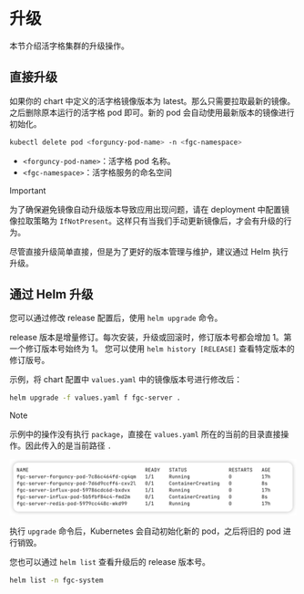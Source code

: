 # 升级

本节介绍活字格集群的升级操作。

## 直接升级

如果你的 chart 中定义的活字格镜像版本为 latest。那么只需要拉取最新的镜像。之后删除原本运行的活字格 pod 即可。新的 pod 会自动使用最新版本的镜像进行初始化。

```bash
kubectl delete pod <forguncy-pod-name> -n <fgc-namespace>
```

-   `<forguncy-pod-name>`：活字格 pod 名称。
-   `<fgc-namespace>`：活字格服务的命名空间

> [!IMPORTANT]
> 为了确保避免镜像自动升级版本导致应用出现问题，请在 deployment 中配置镜像拉取策略为 `IfNotPresent`。这样只有当我们手动更新镜像后，才会有升级的行为。

尽管直接升级简单直接，但是为了更好的版本管理与维护，建议通过 Helm 执行升级。

## 通过 Helm 升级

您可以通过修改 release 配置后，使用 `helm upgrade` 命令。

release 版本是增量修订。每次安装，升级或回滚时，修订版本号都会增加 1。第一个修订版本号始终为 1。 您可以使用 `helm history [RELEASE]` 查看特定版本的修订版号。

示例，将 chart 配置中 `values.yaml` 中的镜像版本号进行修改后：

```bash
helm upgrade -f values.yaml f fgc-server .
```

> [!NOTE]
> 示例中的操作没有执行 `package`，直接在 `values.yaml` 所在的当前的目录直接操作。因此传入的是当前路径 `.`

![升级后节点的变化](../images/upgrade-watch.png)

执行 `upgrade` 命令后，Kubernetes 会自动初始化新的 pod，之后将旧的 pod 进行销毁。

您也可以通过 `helm list` 查看升级后的 release 版本号。

```bash
helm list -n fgc-system
```
